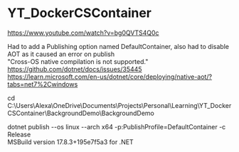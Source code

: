 # YT_DockerCSContainer
https://www.youtube.com/watch?v=bg0QVTS4Q0c

Had to add a Publishing option named DefaultContainer, also had to disable AOT as it caused an error on publish<br>
"Cross-OS native compilation is not supported."<br>
https://github.com/dotnet/docs/issues/35445<br>
https://learn.microsoft.com/en-us/dotnet/core/deploying/native-aot/?tabs=net7%2Cwindows<br>

 cd C:\Users\Alexa\OneDrive\Documents\Projects\Personal\Learning\YT_DockerCSContainer\BackgroundDemo\BackgroundDemo<br>

dotnet publish --os linux --arch x64 -p:PublishProfile=DefaultContainer -c Release<br>
MSBuild version 17.8.3+195e7f5a3 for .NET<br>
